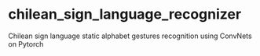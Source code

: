 # chilean_sign_language_recognizer
Chilean sign language static alphabet gestures recognition using ConvNets on Pytorch

